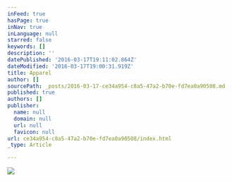 ```yaml
---
inFeed: true
hasPage: true
inNav: true
inLanguage: null
starred: false
keywords: []
description: ''
datePublished: '2016-03-17T19:11:02.864Z'
dateModified: '2016-03-17T19:00:31.919Z'
title: Apparel
author: []
sourcePath: _posts/2016-03-17-ce34a954-c8a5-47a2-b70e-fd7ea0a90508.md
published: true
authors: []
publisher:
  name: null
  domain: null
  url: null
  favicon: null
url: ce34a954-c8a5-47a2-b70e-fd7ea0a90508/index.html
_type: Article

---
```

![](https://the-grid-user-content.s3-us-west-2.amazonaws.com/c8b21a3b-8c2d-462e-8757-4c4d6043793f.png)